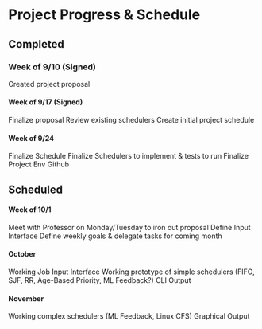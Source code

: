 # Project Progress & Schedule

## Completed
### Week of 9/10 (Signed)
Created project proposal

#### Week of 9/17 (Signed)
Finalize proposal
Review existing schedulers
Create initial project schedule

#### Week of 9/24
Finalize Schedule
Finalize Schedulers to implement & tests to run
Finalize Project Env 
Github


## Scheduled
#### Week of 10/1
Meet with Professor on Monday/Tuesday to iron out proposal
Define Input Interface
Define weekly goals & delegate tasks for coming month 

#### October
Working Job Input Interface
Working prototype of simple schedulers (FIFO, SJF, RR, Age-Based Priority, ML Feedback?)
CLI Output

#### November
Working complex schedulers (ML Feedback, Linux CFS)
Graphical Output
